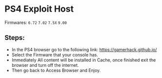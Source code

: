 # PS4 Exploit Host
Firmwares: `6.72` `7.02` `7.5X` `9.00`

## Steps:

- In the PS4 browser go to the following link: https://gamerhack.github.io/
- Select the Firmware that your console has.
- Immediately All content will be installed in Cache, once finished exit the browser and turn off the internet.
- Then go back to Access Browser and Enjoy.
